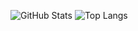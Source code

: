 ![GitHub Stats](https://github-readme-stats.vercel.app/api?username=als-creator&show_icons=true&theme=radical)
![Top Langs](https://github-readme-stats.vercel.app/api/top-langs/?username=als-creator&layout=compact&theme=radical)
